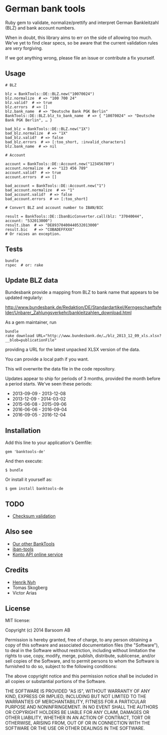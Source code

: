 # German bank tools

Ruby gem to validate, normalize/prettify and interpret German Bankleitzahl (BLZ) and bank account numbers.

When in doubt, this library aims to err on the side of allowing too much. We've yet to find clear specs, so be aware that the current validation rules are *very* forgiving.

If we got anything wrong, please file an issue or contribute a fix yourself.


## Usage

    # BLZ

    blz = BankTools::DE::BLZ.new("10070024")
    blz.normalize  # => "100 700 24"
    blz.valid?  # => true
    blz.errors  # => []
    blz.bank_name  # => "Deutsche Bank PGK Berlin"
    BankTools::DE::BLZ.blz_to_bank_name  # => { "10070024" => "Deutsche Bank PGK Berlin", … }

    bad_blz = BankTools::DE::BLZ.new("1X")
    bad_blz.normalize  # => "1X"
    bad_blz.valid?  # => false
    bad_blz.errors  # => [:too_short, :invalid_characters]
    blz.bank_name  # => nil

    # Account

    account = BankTools::DE::Account.new("123456789")
    account.normalize  # => "123 456 789"
    account.valid?  # => true
    account.errors  # => []

    bad_account = BankTools::DE::Account.new("1")
    bad_account.normalize  # => "1"
    bad_account.valid?  # => false
    bad_account.errors  # => [:too_short]

    # Convert BLZ and account number to IBAN/BIC

    result = BankTools::DE::IbanBicConverter.call(blz: "37040044", account: "532013000")
    result.iban  # => "DE89370400440532013000"
    result.bic   # => "COBADEFFXXX"
    # Or raises an exception.

## Tests

    bundle
    rspec  # or: rake


## Update BLZ data

Bundesbank provide a mapping from BLZ to bank name that appears to be updated regularly:

<http://www.bundesbank.de/Redaktion/DE/Standardartikel/Kerngeschaeftsfelder/Unbarer_Zahlungsverkehr/bankleitzahlen_download.html>

As a gem maintainer, run

    bundle
    rake download URL="http://www.bundesbank.de/…/blz_2013_12_09_xls.xlsx?__blob=publicationFile"

providing a URL for the latest unpacked XLSX version of the data.

You can provide a local path if you want.

This will overwrite the data file in the code repository.

Updates appear to ship for periods of 3 months, provided the month before a period starts. We've seen these periods:
* 2013-09-09 - 2013-12-08
* 2013-12-09 - 2014-03-02
* 2015-06-08 - 2015-09-06
* 2016-06-06 - 2016-09-04
* 2016-09-05 - 2016-12-04


## Installation

Add this line to your application's Gemfile:

    gem 'banktools-de'

And then execute:

    $ bundle

Or install it yourself as:

    $ gem install banktools-de


## TODO

* [Checksum validation](http://www.bundesbank.de/Navigation/DE/Kerngeschaeftsfelder/Unbarer_Zahlungsverkehr/Pruefzifferberechnung/pruefzifferberechnung.html)


## Also see

- [Our other BankTools](https://github.com/barsoom?q=banktools)
- [iban-tools](https://github.com/iulianu/iban-tools)
- [Konto API online service](https://www.kontoapi.de)


## Credits

* [Henrik Nyh](http://henrik.nyh.se)
* Tomas Skogberg
* Victor Arias

## License

MIT license:

Copyright (c) 2014 Barsoom AB

Permission is hereby granted, free of charge, to any person obtaining
a copy of this software and associated documentation files (the
"Software"), to deal in the Software without restriction, including
without limitation the rights to use, copy, modify, merge, publish,
distribute, sublicense, and/or sell copies of the Software, and to
permit persons to whom the Software is furnished to do so, subject to
the following conditions:

The above copyright notice and this permission notice shall be
included in all copies or substantial portions of the Software.

THE SOFTWARE IS PROVIDED "AS IS", WITHOUT WARRANTY OF ANY KIND,
EXPRESS OR IMPLIED, INCLUDING BUT NOT LIMITED TO THE WARRANTIES OF
MERCHANTABILITY, FITNESS FOR A PARTICULAR PURPOSE AND
NONINFRINGEMENT. IN NO EVENT SHALL THE AUTHORS OR COPYRIGHT HOLDERS BE
LIABLE FOR ANY CLAIM, DAMAGES OR OTHER LIABILITY, WHETHER IN AN ACTION
OF CONTRACT, TORT OR OTHERWISE, ARISING FROM, OUT OF OR IN CONNECTION
WITH THE SOFTWARE OR THE USE OR OTHER DEALINGS IN THE SOFTWARE.
